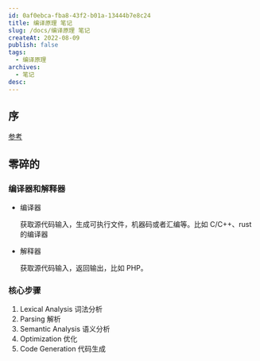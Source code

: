```yaml
---
id: 0af0ebca-fba8-43f2-b01a-13444b7e8c24
title: 编译原理 笔记
slug: /docs/编译原理 笔记
createAt: 2022-08-09
publish: false
tags:
  - 编译原理
archives:
  - 笔记
desc:
---
```


## 序

[参考](https://www.bilibili.com/video/BV1NE411376V?p=2&spm_id_from=pageDriver&vd_source=6f218c0860d87e56ee0649a751222f54)

## 零碎的

### 编译器和解释器

- 编译器

  获取源代码输入，生成可执行文件，机器码或者汇编等。比如 C/C++、rust 的编译器

- 解释器

  获取源代码输入，返回输出，比如 PHP。

### 核心步骤

1. Lexical Analysis 词法分析
1. Parsing 解析
1. Semantic Analysis 语义分析
1. Optimization 优化
1. Code Generation 代码生成
